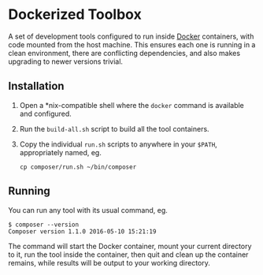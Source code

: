 # Dockerized Toolbox

A set of development tools configured to run inside [Docker][docker-home] containers, with code mounted from the host machine. This ensures each one is running in a clean environment, there are conflicting dependencies, and also makes upgrading to newer versions trivial.

## Installation

1. Open a *nix-compatible shell where the `docker` command is available and configured.
2. Run the `build-all.sh` script to build all the tool containers.
3. Copy the individual `run.sh` scripts to anywhere in your `$PATH`, appropriately named, eg.

    ```shell
    cp composer/run.sh ~/bin/composer
    ```

## Running

You can run any tool with its usual command, eg.

```shell
$ composer --version
Composer version 1.1.0 2016-05-10 15:21:19
```

The command will start the Docker container, mount your current directory to it, run the tool inside the container, then quit and clean up the container remains, while results will be output to your working directory.

[docker-home]: https://www.docker.com/
